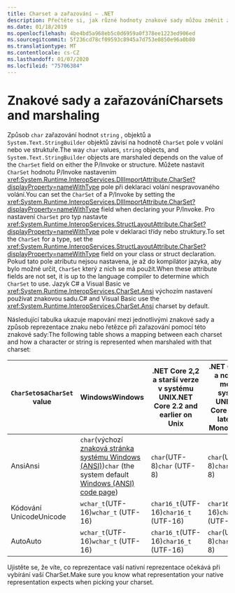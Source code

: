 ```yaml
---
title: Charset a zařazování – .NET
description: Přečtěte si, jak různé hodnoty znakové sady můžou změnit způsob, jakým .NET zařazování vašich dat do nativního kódu.
ms.date: 01/18/2019
ms.openlocfilehash: 4be4bd5a968eb5c0d6959a0f378ee1223ed906ed
ms.sourcegitcommit: 5f236cd78cf09593c8945a7d753e0850e96a0b80
ms.translationtype: MT
ms.contentlocale: cs-CZ
ms.lasthandoff: 01/07/2020
ms.locfileid: "75706384"
---
```

# <a name="charsets-and-marshaling"></a><span data-ttu-id="7dc99-103">Znakové sady a zařazování</span><span class="sxs-lookup"><span data-stu-id="7dc99-103">Charsets and marshaling</span></span>

<span data-ttu-id="7dc99-104">Způsob `char` zařazování hodnot `string` , objektů a `System.Text.StringBuilder` objektů závisí na hodnotě `CharSet` pole v volání nebo ve struktuře.</span><span class="sxs-lookup"><span data-stu-id="7dc99-104">The way `char` values, `string` objects, and `System.Text.StringBuilder` objects are marshaled depends on the value of the `CharSet` field on either the P/Invoke or structure.</span></span> <span data-ttu-id="7dc99-105">Můžete nastavit `CharSet` hodnotu P/Invoke nastavením <xref:System.Runtime.InteropServices.DllImportAttribute.CharSet?displayProperty=nameWithType> pole při deklaraci volání nespravovaného volání.</span><span class="sxs-lookup"><span data-stu-id="7dc99-105">You can set the `CharSet` of a P/Invoke by setting the <xref:System.Runtime.InteropServices.DllImportAttribute.CharSet?displayProperty=nameWithType> field when declaring your P/Invoke.</span></span> <span data-ttu-id="7dc99-106">Pro nastavení `CharSet` pro typ nastavte <xref:System.Runtime.InteropServices.StructLayoutAttribute.CharSet?displayProperty=nameWithType> pole v deklaraci třídy nebo struktury.</span><span class="sxs-lookup"><span data-stu-id="7dc99-106">To set the `CharSet` for a type, set the <xref:System.Runtime.InteropServices.StructLayoutAttribute.CharSet?displayProperty=nameWithType> field on your class or struct declaration.</span></span> <span data-ttu-id="7dc99-107">Pokud tato pole atributu nejsou nastavena, je až do kompilátor jazyka, aby bylo možné určit, `CharSet` který z nich se má použít.</span><span class="sxs-lookup"><span data-stu-id="7dc99-107">When these attribute fields are not set, it is up to the language compiler to determine which `CharSet` to use.</span></span> <span data-ttu-id="7dc99-108">Jazyk C# a Visual Basic ve <xref:System.Runtime.InteropServices.CharSet.Ansi> výchozím nastavení používat znakovou sadu.</span><span class="sxs-lookup"><span data-stu-id="7dc99-108">C# and Visual Basic use the <xref:System.Runtime.InteropServices.CharSet.Ansi> charset by default.</span></span>

<span data-ttu-id="7dc99-109">Následující tabulka ukazuje mapování mezi jednotlivými znakové sady a způsob reprezentace znaku nebo řetězce při zařazování pomocí této znakové sady:</span><span class="sxs-lookup"><span data-stu-id="7dc99-109">The following table shows a mapping between each charset and how a character or string is represented when marshaled with that charset:</span></span>

| <span data-ttu-id="7dc99-110">`CharSet`osa</span><span class="sxs-lookup"><span data-stu-id="7dc99-110">`CharSet` value</span></span> | <span data-ttu-id="7dc99-111">Windows</span><span class="sxs-lookup"><span data-stu-id="7dc99-111">Windows</span></span>            | <span data-ttu-id="7dc99-112">.NET Core 2,2 a starší verze v systému UNIX</span><span class="sxs-lookup"><span data-stu-id="7dc99-112">.NET Core 2.2 and earlier on Unix</span></span> | <span data-ttu-id="7dc99-113">.NET Core 3,0 a novější a mono v systému UNIX</span><span class="sxs-lookup"><span data-stu-id="7dc99-113">.NET Core 3.0 and later and Mono on Unix</span></span> |
|-----------------|--------------------|-----------------------------------|------------------------------------------|
| <span data-ttu-id="7dc99-114">Ansi</span><span class="sxs-lookup"><span data-stu-id="7dc99-114">Ansi</span></span>            | <span data-ttu-id="7dc99-115">`char`(výchozí [znaková stránka systému Windows (ANSI)](/windows/win32/intl/code-pages))</span><span class="sxs-lookup"><span data-stu-id="7dc99-115">`char` (the system default [Windows (ANSI) code page](/windows/win32/intl/code-pages))</span></span>      | <span data-ttu-id="7dc99-116">`char`(UTF-8)</span><span class="sxs-lookup"><span data-stu-id="7dc99-116">`char` (UTF-8)</span></span>                    | <span data-ttu-id="7dc99-117">`char`(UTF-8)</span><span class="sxs-lookup"><span data-stu-id="7dc99-117">`char` (UTF-8)</span></span>                           |
| <span data-ttu-id="7dc99-118">Kódování Unicode</span><span class="sxs-lookup"><span data-stu-id="7dc99-118">Unicode</span></span>         | <span data-ttu-id="7dc99-119">`wchar_t`(UTF-16)</span><span class="sxs-lookup"><span data-stu-id="7dc99-119">`wchar_t` (UTF-16)</span></span> | <span data-ttu-id="7dc99-120">`char16_t`(UTF-16)</span><span class="sxs-lookup"><span data-stu-id="7dc99-120">`char16_t` (UTF-16)</span></span>               | <span data-ttu-id="7dc99-121">`char16_t`(UTF-16)</span><span class="sxs-lookup"><span data-stu-id="7dc99-121">`char16_t` (UTF-16)</span></span>                      |
| <span data-ttu-id="7dc99-122">Auto</span><span class="sxs-lookup"><span data-stu-id="7dc99-122">Auto</span></span>            | <span data-ttu-id="7dc99-123">`wchar_t`(UTF-16)</span><span class="sxs-lookup"><span data-stu-id="7dc99-123">`wchar_t` (UTF-16)</span></span> | <span data-ttu-id="7dc99-124">`char16_t`(UTF-16)</span><span class="sxs-lookup"><span data-stu-id="7dc99-124">`char16_t` (UTF-16)</span></span>               | <span data-ttu-id="7dc99-125">`char`(UTF-8)</span><span class="sxs-lookup"><span data-stu-id="7dc99-125">`char` (UTF-8)</span></span>                           |

<span data-ttu-id="7dc99-126">Ujistěte se, že víte, co reprezentace vaší nativní reprezentace očekává při vybírání vaší CharSet.</span><span class="sxs-lookup"><span data-stu-id="7dc99-126">Make sure you know what representation your native representation expects when picking your charset.</span></span>

